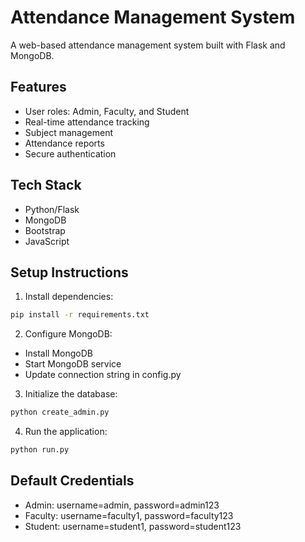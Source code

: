 ﻿# Attendance Management System

  A web-based attendance management system built with Flask and MongoDB.

## Features

- User roles: Admin, Faculty, and Student
- Real-time attendance tracking
- Subject management
- Attendance reports
- Secure authentication

## Tech Stack

- Python/Flask
- MongoDB
- Bootstrap
- JavaScript

## Setup Instructions

1. Install dependencies:
```bash
pip install -r requirements.txt
```

2. Configure MongoDB:
- Install MongoDB
- Start MongoDB service
- Update connection string in config.py

3. Initialize the database:
```bash
python create_admin.py
```

4. Run the application:
```bash
python run.py
```
## Default Credentials

- Admin: username=admin, password=admin123
- Faculty: username=faculty1, password=faculty123
- Student: username=student1, password=student123

